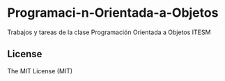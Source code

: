 Programaci-n-Orientada-a-Objetos
================================

Trabajos y tareas de la clase Programación Orientada a Objetos ITESM

License
------------
The MIT License (MIT)

